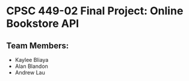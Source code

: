 # CPSC 449-02 Final Project: Online Bookstore API
## Team Members:
* Kaylee Bliaya
* Alan Blandon
* Andrew Lau
